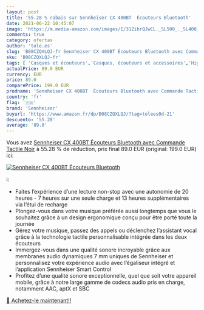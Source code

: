 ```yaml
---
layout: post
title: '55.28 % rabais sur Sennheiser CX 400BT  Écouteurs Bluetooth'
date: 2021-06-22 10:45:07
image: 'https://m.media-amazon.com/images/I/31ZihrQJwCL._SL500_._SL400_.jpg'
comments: true
category: ofertas
author: 'tole.es'
slug: 'B08CZQXLQJ-fr Sennheiser CX 400BT Écouteurs Bluetooth avec Commande...'
sku: 'B08CZQXLQJ-fr'
tags: [ 'Casques et écouteurs','Casques, écouteurs et accessoires','High-Tech','sennheiser', ]
actualPrice: 89.0 EUR
currency: EUR
price: 89.0
comparePrice: 199.0 EUR
prodname: 'Sennheiser CX 400BT  Écouteurs Bluetooth avec Commande Tactile  Noir'
country: 'fr'
flag: '🇫🇷'
brand: 'Sennheiser'
buyurl: 'https://www.amazon.fr/dp/B08CZQXLQJ/?tag=tolees0d-21'
descuento: '55.28'
average: '89.0'
---
```


Vous avez [Sennheiser CX 400BT  Écouteurs Bluetooth avec Commande Tactile  Noir](https://www.amazon.fr/dp/B08CZQXLQJ/?tag=tolees0d-21)  à  55.28 % de réduction, prix final  89.0 EUR (original: 199.0 EUR) ici:

[![Sennheiser CX 400BT  Écouteurs Bluetooth](https://m.media-amazon.com/images/I/31ZihrQJwCL._SL500_._SL400_.jpg)](https://www.amazon.fr/dp/B08CZQXLQJ/?tag=tolees0d-21)

ℹ️:

- Faites l’expérience d’une lecture non-stop avec une autonomie de 20 heures - 7 heures sur une seule charge et 13 heures supplémentaires via l’étui de recharge
- Plongez-vous dans votre musique préférée aussi longtemps que vous le souhaitez grâce à un design ergonomique conçu pour être porté toute la journée
- Gérez votre musique, passez des appels ou déclenchez l’assistant vocal grâce à la technologie tactile personnalisable intégrée dans les deux écouteurs
- Immergez-vous dans une qualité sonore incroyable grâce aux membranes audio dynamiques 7 mm uniques de Sennheiser et personnalisez votre expérience audio avec l’égaliseur intégré et l’application Sennheiser Smart Control
- Profitez d’une qualité sonore exceptionnelle, quel que soit votre appareil mobile, grâce à notre large gamme de codecs audio pris en charge, notamment AAC, aptX et SBC

[🛒 Achetez-le maintenant!!](https://www.amazon.fr/dp/B08CZQXLQJ/?tag=tolees0d-21)

